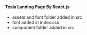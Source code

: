 #### Tesla Landing Page By React.js

- assets and font folder added in src
- font added in index.css
- component folder added in src
